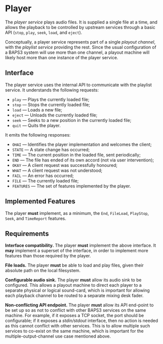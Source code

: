 # Player

The _player service_ plays audio files.  It is supplied a single file at a time,
and allows the playback to be controlled by upstream services through a basic
API (`stop`, `play`, `seek`, `load`, and `eject`).

Conceptually, a player service represents part of a single _playout channel_,
with the _playlist service_ providing the rest.  Since the usual configuration
of a BAPS3 system will use more than one channel, a playout machine will likely
host more than one instance of the player service.

## Interface

The player service uses the internal API to communicate with the playlist
service.  It understands the following requests:

* `play` — Plays the currently loaded file;
* `stop` — Stops the currently loaded file;
* `load` — Loads a new file;
* `eject` — Unloads the currently loaded file;
* `seek` — Seeks to a new position in the currently loaded file;
* `quit` — Quits the player.

It emits the following responses:

* `OHAI` — Identifies the player implementation and welcomes the client;
* `STATE` — A state change has occurred;
* `TIME` — The current position in the loaded file, sent periodically;
* `END` — The file has ended of its own accord (not via user intervention);
* `OKAY` — A client request was successfully honoured;
* `WHAT` — A client request was not understood;
* `FAIL` — An error has occurred;
* `FILE` — The currently loaded file;
* `FEATURES` — The set of features implemented by the player.

## Implemented Features

The player __must__ implement, as a minimum, the `End`, `FileLoad`,
`PlayStop`, `Seek`, and `TimeReport` features.

## Requirements

__Interface compatibility.__  The player __must__ implement the above interface.
It __may__ implement a superset of the interface, in order to implement more
features than those required by the player.

__File loads.__  The player __must__ be able to load and play files, given their
absolute path on the local filesystem.

__Configurable audio sink.__  The player __must__ allow its audio sink to be
configured.  This allows a playout machine to direct each player to a separate
physical or logical sound-card, which is important for allowing each playback
channel to be routed to a separate mixing desk fader.

__Non-conflicting API endpoint.__  The player __must__ allow its API end-point
to be set up so as not to conflict with other BAPS3 services on the same
machine.  For example, if it exposes a TCP socket, the port should be
configurable; if it exposes a _stdin/stdout_ interface, then no action is needed
as this cannot conflict with other services.  This is to allow multiple such
services to co-exist on the same machine, which is important for the
multiple-output-channel use case mentioned above.
